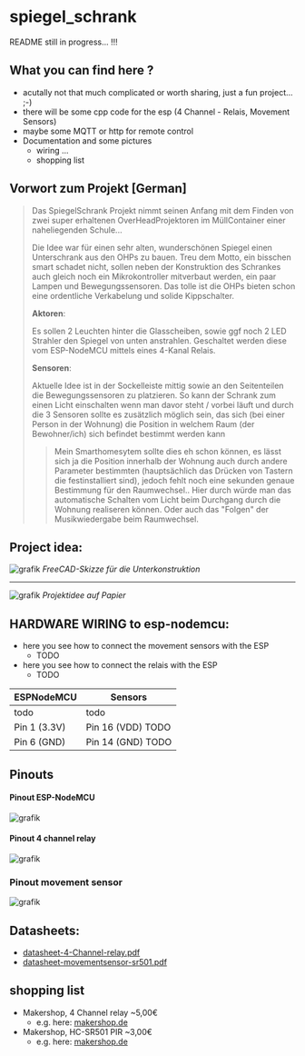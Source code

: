 # spiegel_schrank

README still in progress... !!!

## What you can find here ?
- acutally not that much complicated or worth sharing, just a fun project...  ;-)
- there will be some cpp code for the esp (4 Channel - Relais, Movement Sensors)
- maybe some MQTT or http for remote control
- Documentation and some pictures 
    - wiring  ...
    - shopping list

 

## Vorwort zum Projekt [German]
> Das SpiegelSchrank Projekt nimmt seinen Anfang mit dem Finden von zwei super erhaltenen OverHeadProjektoren 
im MüllContainer einer naheliegenden Schule... 
> 
> Die Idee war für einen sehr alten, wunderschönen Spiegel einen Unterschrank aus den OHPs zu bauen.
> Treu dem Motto, ein bisschen smart schadet nicht, sollen neben der Konstruktion des Schrankes auch gleich noch
> ein Mikrokontroller mitverbaut werden, ein paar Lampen und Bewegungssensoren. 
> Das tolle ist die OHPs bieten schon eine ordentliche Verkabelung und solide Kippschalter.
> 
>**Aktoren**:
>
> Es sollen 2 Leuchten hinter die Glasscheiben, sowie ggf noch 2 LED Strahler den Spiegel von unten anstrahlen.
> Geschaltet werden diese vom ESP-NodeMCU mittels eines 4-Kanal Relais.
> 
> 
> **Sensoren**:
>
> Aktuelle Idee ist in der Sockelleiste mittig sowie an den Seitenteilen die Bewegungssensoren zu platzieren.
> So kann der Schrank zum einen Licht einschalten wenn man davor steht / vorbei läuft und durch die 3 Sensoren
> sollte es zusätzlich möglich sein, das sich (bei einer Person in der Wohnung) die Position in welchem Raum 
> (der Bewohner/ich) sich befindet bestimmt werden kann
>> Mein Smarthomesytem sollte dies eh schon können, es lässt sich ja die Position innerhalb der Wohnung auch durch
>> andere Parameter bestimmten (hauptsächlich das Drücken von Tastern die festinstalliert sind), jedoch fehlt noch
>> eine sekunden genaue Bestimmung für den Raumwechsel.. Hier durch würde man das automatische Schalten vom Licht beim Durchgang durch die Wohnung
>> realiseren können. Oder auch das "Folgen" der Musikwiedergabe beim Raumwechsel. 
 




## Project idea:
![grafik](./_resources/cad_raw.png)
*FreeCAD-Skizze für die Unterkonstruktion*

---


![grafik](./_resources/e4cee79d463a49f4a57645cde49c1120.jpg)
*Projektidee auf Papier*





## HARDWARE WIRING to esp-nodemcu:

- here you see how to connect the movement sensors with the ESP
    - TODO
- here you see how to connect the relais  with the ESP
    - TODO    

| ESPNodeMCU | Sensors |
| --- | --- |
|   todo    | todo  |
| Pin 1 (3.3V) | Pin 16 (VDD) TODO |
| Pin 6 (GND) | Pin 14 (GND) TODO |

## Pinouts

#### Pinout ESP-NodeMCU

![grafik](./_resources/esp-nodeMCU_pinout.png)


#### Pinout 4 channel relay
![grafik](./_resources/pinout_4Channel_relay.png)

### Pinout movement sensor

![grafik](./_resources/movement_sensor_pinout.png)



## Datasheets:
- [datasheet-4-Channel-relay.pdf](./_resources/datasheets/4-kanal-relais.pdf)
- [datasheet-movementsensor-sr501.pdf](./_resources/datasheets/sr501_pir_movement_sensor.pdf)


## shopping list

- Makershop, 4 Channel relay ~5,00€ 
    - e.g. here: [makershop.de](https://www.makershop.de/module/relais/4-kanal-relais/)
- Makershop, HC-SR501 PIR ~3,00€ 
    - e.g. here: [makershop.de](https://www.makershop.de/sensoren/infrarot-2/hc-sr501/)


